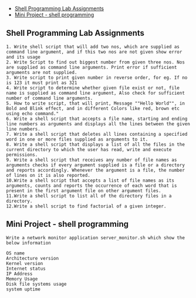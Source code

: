 
<!-- vim-markdown-toc GFM -->

* [Shell Programming Lab Assignments](#shell-programming-lab-assignments)
* [Mini Project - shell programming](#mini-project---shell-programming)

<!-- vim-markdown-toc -->


## Shell Programming Lab Assignments

    1. Write shell script that will add two nos, which are supplied as command line argument, and if this two nos are not given show error and its usage
    2. Write Script to find out biggest number from given three nos. Nos are supplied as command line arguments. Print error if sufficient arguments are not supplied.
    3. Write script to print given number in reverse order, for eg. If no is 123 it must print as 321
    4. Write script to determine whether given file exist or not, file name is supplied as command line argument, Also check for sufficient number of command line arguments.
    5. How to write script, that will print, Message ""Hello World"", in Bold and Blink effect, and in different Colors like red, brown etc using echo command."
    6. Write a shell script that accepts a file name, starting and ending line numbers as arguments and displays all the lines between the given line numbers.
    7. Write a shell script that deletes all lines containing a specified word in one or more files supplied as arguments to it.
    8. Write a shell script that displays a list of all the files in the current directory to which the user has read, write and execute permissions.
    9. Write a shell script that receives any number of file names as arguments checks if every argument supplied is a file or a directory and reports accordingly. Whenever the argument is a file, the number of lines on it is also reported.
    10.Write a shell script that accepts a list of file names as its arguments, counts and reports the occurrence of each word that is present in the first argument file on other argument files.
    11.Write a shell script to list all of the directory files in a directory.
    12.Write a shell script to find factorial of a given integer.


## Mini Project - shell programming

    Write a network monitor application server_monitor.sh which show the below information

    OS name
    Architecture version
    Kernel version
    Internet status
    IP Address
    Memory Usage
    Disk file systems usage
    system uptime